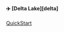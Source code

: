 #### :airplane: [Delta Lake][delta]

[QuickStart][1]






[1]:https://github.com/sev7e0/spark-practice/blob/master/src/main/scala/com/sev7e0/spark/delta/QuickStart.scala